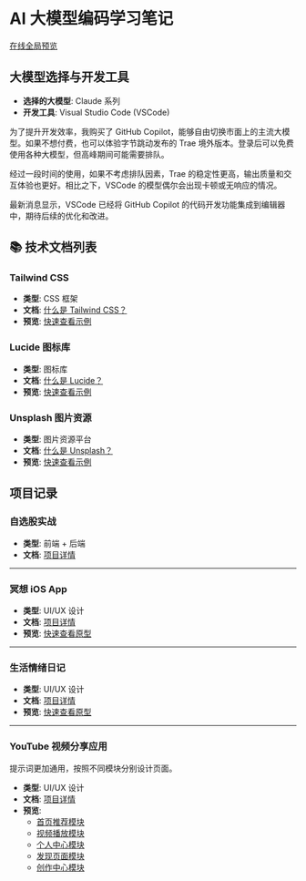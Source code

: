 # AI 大模型编码学习笔记

[在线全局预览](https://ttf248.github.io/ai-coding-demo)

## 大模型选择与开发工具

- **选择的大模型**: Claude 系列
- **开发工具**: Visual Studio Code (VSCode)

为了提升开发效率，我购买了 GitHub Copilot，能够自由切换市面上的主流大模型。如果不想付费，也可以体验字节跳动发布的 Trae 境外版本。登录后可以免费使用各种大模型，但高峰期间可能需要排队。

经过一段时间的使用，如果不考虑排队因素，Trae 的稳定性更高，输出质量和交互体验也更好。相比之下，VSCode 的模型偶尔会出现卡顿或无响应的情况。

最新消息显示，VSCode 已经将 GitHub Copilot 的代码开发功能集成到编辑器中，期待后续的优化和改进。

## 📚 技术文档列表

### Tailwind CSS

- **类型**: CSS 框架
- **文档**: [什么是 Tailwind CSS？](docs/what-is-tailwindcss.md)
- **预览**: [快速查看示例](docs/what-is-tailwindcss-demo.html)

### Lucide 图标库

- **类型**: 图标库
- **文档**: [什么是 Lucide？](docs/what-is-lucide.md)
- **预览**: [快速查看示例](docs/what-is-lucide-demo.html)

### Unsplash 图片资源

- **类型**: 图片资源平台
- **文档**: [什么是 Unsplash？](docs/what-is-unsplash.md)
- **预览**: [快速查看示例](docs/what-is-unsplash-demo.html)

## 项目记录

### 自选股实战

- **类型**: 前端 + 后端
- **文档**: [项目详情](stock-watching-system/ReadMe.md)

---

### 冥想 iOS App

- **类型**: UI/UX 设计
- **文档**: [项目详情](ui-ux-ios-meditation-app/Readme.md)
- **预览**: [快速查看原型](ui-ux-ios-meditation-app/meditation-app-prototype.html)

---

### 生活情绪日记

- **类型**: UI/UX 设计
- **文档**: [项目详情](ui-ux-ios-life-assistant-app/Readme.md)
- **预览**: [快速查看原型](ui-ux-ios-life-assistant-app/canghe_app_prototype.html)

---

### YouTube 视频分享应用

提示词更加通用，按照不同模块分别设计页面。

- **类型**: UI/UX 设计
- **文档**: [项目详情](ui-ux-common/Readme.md)
- **预览**: 
  - [首页推荐模块](ui-ux-common/youtube-app-homepage.html)
  - [视频播放模块](ui-ux-common/youtube-app-player.html)
  - [个人中心模块](ui-ux-common/youtube-app-profile.html)
  - [发现页面模块](ui-ux-common/youtube-app-discover.html)
  - [创作中心模块](ui-ux-common/youtube-app-creator.html)
